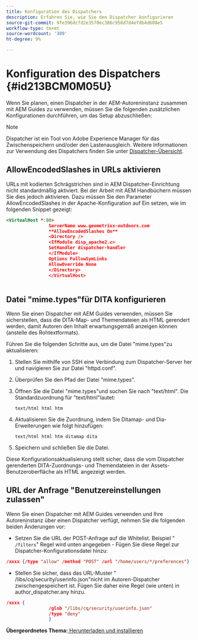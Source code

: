 ```yaml
---
title: Konfiguration des Dispatchers
description: Erfahren Sie, wie Sie den Dispatcher konfigurieren
source-git-commit: 9fe396dcfd2e3570ec386c958d7d4efdb4d608e5
workflow-type: tm+mt
source-wordcount: '309'
ht-degree: 9%

---
```



# Konfiguration des Dispatchers {#id213BCM0M05U}

Wenn Sie planen, einen Dispatcher in der AEM-Autoreninstanz zusammen mit AEM Guides zu verwenden, müssen Sie die folgenden zusätzlichen Konfigurationen durchführen, um das Setup abzuschließen:

>[!NOTE]
>
> Dispatcher ist ein Tool von Adobe Experience Manager für das Zwischenspeichern und/oder den Lastenausgleich. Weitere Informationen zur Verwendung des Dispatchers finden Sie unter [Dispatcher-Übersicht](https://experienceleague.adobe.com/docs/experience-manager-dispatcher/using/dispatcher.html?lang=de).

## AllowEncodedSlashes in URLs aktivieren

URLs mit kodierten Schrägstrichen sind in AEM Dispatcher-Einrichtung nicht standardmäßig aktiviert. Bei der Arbeit mit AEM Handbüchern müssen Sie dies jedoch aktivieren. Dazu müssen Sie den Parameter AllowEncodedSlashes in der Apache-Konfiguration auf Ein setzen, wie im folgenden Snippet gezeigt:

```XML
<VirtualHost *:80>
                ServerName www.geometrixx-outdoors.com
                **AllowEncodedSlashes On**
                <Directory />
                <IfModule disp_apache2.c>
                SetHandler dispatcher-handler
                </IfModule>
                Options FollowSymLinks
                AllowOverride None
                </Directory>
                </VirtualHost>
            
```

## Datei &quot;mime.types&quot;für DITA konfigurieren

Wenn Sie einen Dispatcher mit AEM Guides verwenden, müssen Sie sicherstellen, dass die DITA-Map- und Themendateien als HTML gerendert werden, damit Autoren den Inhalt erwartungsgemäß anzeigen können (anstelle des Rohtextformats\).

Führen Sie die folgenden Schritte aus, um die Datei &quot;mime.types&quot;zu aktualisieren:

1. Stellen Sie mithilfe von SSH eine Verbindung zum Dispatcher-Server her und navigieren Sie zur Datei &quot;httpd.conf&quot;.

1. Überprüfen Sie den Pfad der Datei &quot;mime.types&quot;.

1. Öffnen Sie die Datei &quot;mime.types&quot;und suchen Sie nach &quot;text/html&quot;. Die Standardzuordnung für &quot;text/html&quot;lautet:

   `text/html html htm`

1. Aktualisieren Sie die Zuordnung, indem Sie Ditamap- und Dia-Erweiterungen wie folgt hinzufügen:

   `text/html html htm ditamap dita`

1. Speichern und schließen Sie die Datei.


Diese Konfigurationsaktualisierung stellt sicher, dass die vom Dispatcher gerenderten DITA-Zuordnungs- und Themendateien in der Assets-Benutzeroberfläche als HTML angezeigt werden.

## URL der Anfrage &quot;Benutzereinstellungen zulassen&quot;

Wenn Sie einen Dispatcher mit AEM Guides verwenden und Ihre Autoreninstanz über einen Dispatcher verfügt, nehmen Sie die folgenden beiden Änderungen vor:

- Setzen Sie die URL der POST-Anfrage auf die Whitelist. Beispiel &quot; `/filters`&quot; Regel wird unten angegeben - Fügen Sie diese Regel zur Dispatcher-Konfigurationsdatei hinzu:

```json
/xxxx {/type "allow" /method "POST" /url "/home/users/*/preferences"}
```

- Stellen Sie sicher, dass das URL-Muster &quot; /libs/cq/security/userinfo.json&quot;nicht im Autoren-Dispatcher zwischengespeichert ist. Fügen Sie daher eine Regel \(wie unten\) in author\_dispatcher.any hinzu.

```json
/xxxx {
                /glob "/libs/cq/security/userinfo.json"
                /type "deny"
                }
```

**Übergeordnetes Thema:**[ Herunterladen und installieren](download-install.md)

